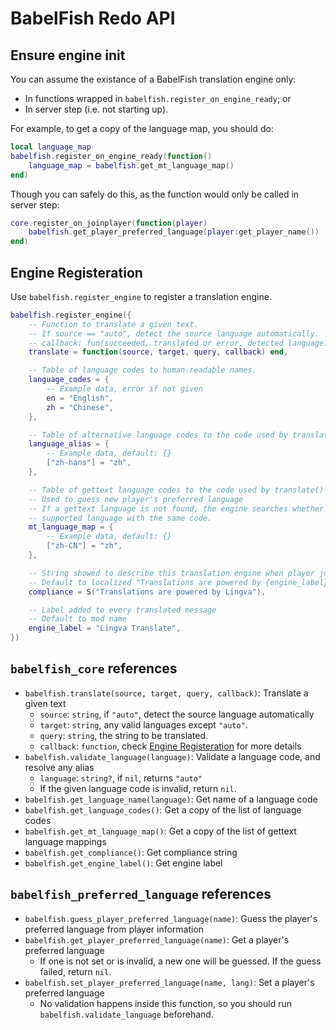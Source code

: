 # BabelFish Redo API

## Ensure engine init

You can assume the existance of a BabelFish translation engine only:

* In functions wrapped in `babelfish.register_on_engine_ready`; or
* In server step (i.e. not starting up).

For example, to get a copy of the language map, you should do:

```lua
local language_map
babelfish.register_on_engine_ready(function()
    language_map = babelfish.get_mt_language_map()
end)
```

Though you can safely do this, as the function would only be called in server step:

```lua
core.register_on_joinplayer(function(player)
    babelfish.get_player_preferred_language(player:get_player_name())
end)
```

## Engine Registeration

Use `babelfish.register_engine` to register a translation engine.

```lua
babelfish.register_engine({
    -- Function to translate a given text.
    -- If source == "auto", detect the source language automatically.
    -- callback: fun(succeeded, translated or error, detected language?)
    translate = function(source, target, query, callback) end,

    -- Table of language codes to human-readable names.
    language_codes = {
        -- Example data, error if not given
        en = "English",
        zh = "Chinese",
    },

    -- Table of alternative language codes to the code used by translate()
    language_alias = {
        -- Example data, default: {}
        ["zh-hans"] = "zh",
    },

    -- Table of gettext language codes to the code used by translate()
    -- Used to guess new player's preferred language
    -- If a gettext language is not found, the engine searches whether there is a
    -- supported language with the same code.
    mt_language_map = {
        -- Example data, default: {}
        ["zh-CN"] = "zh",
    },

    -- String showed to describe this translation engine when player joins
    -- Default to localized "Translations are powered by {engine_label}"
    compliance = S("Translations are powered by Lingva"),

    -- Label added to every translated message
    -- Default to mod name
    engine_label = "Lingva Translate",
})
```

## `babelfish_core` references

* `babelfish.translate(source, target, query, callback)`: Translate a given text
    * `source`: `string`, if `"auto"`, detect the source language automatically
    * `target`: `string`, any valid languages except `"auto"`.
    * `query`: `string`, the string to be translated.
    * `callback`: `function`, check [Engine Registeration](#engine-registeration) for more details
* `babelfish.validate_language(language)`: Validate a language code, and resolve any alias
    * `language`: `string?`, if `nil`, returns `"auto"`
    * If the given language code is invalid, return `nil`.
* `babelfish.get_language_name(language)`: Get name of a language code
* `babelfish.get_language_codes()`: Get a copy of the list of language codes
* `babelfish.get_mt_language_map()`: Get a copy of the list of gettext language mappings
* `babelfish.get_compliance()`: Get compliance string
* `babelfish.get_engine_label()`: Get engine label

## `babelfish_preferred_language` references

* `babelfish.guess_player_preferred_language(name)`: Guess the player's preferred language from player information
* `babelfish.get_player_preferred_language(name)`: Get a player's preferred language
    * If one is not set or is invalid, a new one will be guessed. If the guess failed, return `nil`.
* `babelfish.set_player_preferred_language(name, lang)`: Set a player's preferred language
    * No validation happens inside this function, so you should run `babelfish.validate_language` beforehand.
